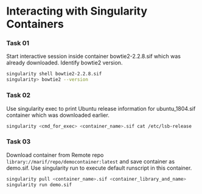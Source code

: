 # Interacting with Singularity Containers

### Task 01

Start interactive session inside container bowtie2-2.2.8.sif which was already downloaded. Identify bowtie2 version.

```bash
singularity shell bowtie2-2.2.8.sif
singularity> bowtie2 --version
```

### Task 02

Use singularity exec to print Ubuntu release information for ubuntu_1804.sif container which was downloaded earlier.
```bash
singularity <cmd_for_exec> <container_name>.sif cat /etc/lsb-release
```

### Task 03
Download container from Remote repo `library://marif/repo/democontainer:latest` and save container as demo.sif. Use singularity run to execute default runscript in this container.
```bash
singularity pull <container_name>.sif <container_library_and_name>
singularity run demo.sif
```
